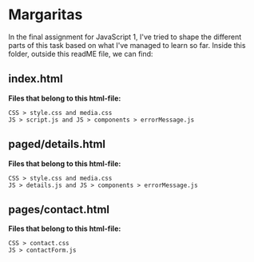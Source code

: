 # Margaritas
In the final assignment for JavaScript 1, I've tried to shape the different parts of this task based on what I've managed to learn so far. Inside this folder, outside this readME file, we can find:
## index.html
**Files that belong to this html-file:**
``` 
CSS > style.css and media.css
JS > script.js and JS > components > errorMessage.js
```
## paged/details.html
**Files that belong to this html-file:**
``` 
CSS > style.css and media.css
JS > details.js and JS > components > errorMessage.js
```
## pages/contact.html
**Files that belong to this html-file:**
``` 
CSS > contact.css
JS > contactForm.js 
```
